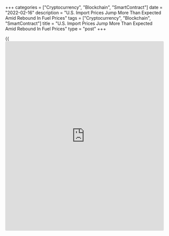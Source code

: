 +++
categories = ["Cryptocurrency", "Blockchain", "SmartContract"]
date = "2022-02-16"
description = "U.S. Import Prices Jump More Than Expected Amid Rebound In Fuel Prices"
tags = ["Cryptocurrency", "Blockchain", "SmartContract"]
title = "U.S. Import Prices Jump More Than Expected Amid Rebound In Fuel Prices"
type = "post"
+++

{{<iframe id="large-banner" src="https://www.bounty.group/#slide=18.0" width="100%" height="600" scrolling="no" style="border: 0px solid rgb(216, 221, 230); border-radius: 3px;">}}

Reflecting a substantial rebound in prices for fuel imports, the Labor
Department released a report on Wednesday showing U.S. import prices
increased by much more than expected in the month of January.

The Labor Department said import prices surged up by 2.0 percent in
January after falling by a revised 0.4 percent in December. The spike in
import prices reflected the biggest monthly increase since April of
2011.

Economists had expected import prices to jump by 1.0 percent compared to
the 0.2 percent dip originally reported for the previous month.

The bigger than expected rebound in import prices came as prices for
fuel imports soared by 9.3 percent in January after plunging by 8.3
percent in December.

Prices for non-fuel imports still showed a notable increase, however,
shooting up by 1.4 percent in January after rising by 0.5 percent in
December.

Higher prices for non-fuel industrial supplies and materials, foods,
feeds, and beverages, capital goods, consumer goods, and automotive
vehicles all contributed to the surge in non-fuel import prices, which
represented the biggest increase since monthly percent changes were
first published in January 2002.

The Labor Department also said the annual rate of growth in import
prices accelerated to 10.8 percent in January from 10.2 percent in
December.

"The blistering increase in fuel costs means import price inflation is
unlikely to slow materially until the second half of the year," said
Mahir Rasheed, U.S. Economist at Oxford Economics.

He added, "We expect the gradual slowdown in import prices to be
underpinned by a combination of cooling goods demand as the weather
warms, healthier supply dynamics, and tighter monetary [policy](https://www.fintechee.com/policy/) as the
FOMC commences rate lift off next month."

The report showed export prices also spiked by 2.9 percent in January
after tumbling by a revised 1.6 percent in December.

Export prices were expected to advance by 1.3 percent compared to the
1.8 percent slump originally reported for the previous month.

Prices for agricultural exports soared by 3.0 percent in January after
rising by 0.7 percent in December, while prices for non-agricultural
exports jumped by 2.9 percent following a 1.9 percent slump in the
previous month.

Compared to the same month a year ago, export prices were up by 15.1
percent in January versus the 14.7 percent surge in December.

For comments and feedback [contact](https://www.playgroundfx.com/contact/): editorial@rtt[news](https://www.letsplayfx.com/blog/forex-news-website/).com

[Economic News][1]

 **What parts of the world are seeing the best (and worst) economic
performances lately? Click[here][2] to check out our [Econ Scorecard][2]
and find out! See up-to-the-moment [ranking](https://www.playgroundfx.com/blog/crypto-exchange-ranking/)s for the best and worst
performers in [GDP][3], [unemployment rate][4], [inflation][5] and much
more.**

   1. www.rtt[news](https://www.letsplayfx.com/blog/forex-news-website/).com/Content/EconomicNews.aspx
   2. www.rtt[news](https://www.letsplayfx.com/blog/forex-news-website/).com/economic-scorecard/world-rank/PPI/highest-performance.aspx
   3. www.rtt[news](https://www.letsplayfx.com/blog/forex-news-website/).com/economic-scorecard/world-rank/GDP/highest-performance.aspx
   4. www.rtt[news](https://www.letsplayfx.com/blog/forex-news-website/).com/economic-scorecard/world-rank/unemployment-rate/lowest-performance.aspx
   5. www.rtt[news](https://www.letsplayfx.com/blog/forex-news-website/).com/economic-scorecard/world-rank/CPI/highest-performance.aspx